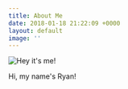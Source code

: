 ```yaml
---
title: About Me
date: 2018-01-18 21:22:09 +0000
layout: default
image: ''
---
```

  
![](/DSC0933.jpg "Hey it's me!")

Hi, my name's Ryan!
